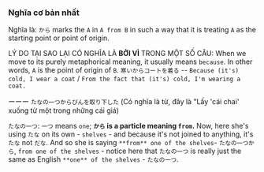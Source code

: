### Nghĩa cơ bản nhất
Nghĩa là:
`から` marks the `A` in `A from B` in such a way that it is treating `A` as the starting point or point of origin.

LÝ DO TẠI SAO LẠI CÓ NGHĨA LÀ **BỞI VÌ** TRONG MỘT SỐ CÂU: When we move to its purely metaphorical meaning, it usually means `because`. In other words, `A` is the point of origin of `B`. `寒いからコートを着る` -- `Because (it's) cold, I wear a coat` / `From the fact that (it's) cold, I'm wearing a coat.`

ーーー
`たなの一つからびんを取り下した` (Có nghĩa là từ, đây là "Lấy 'cái chai' xuống từ một trong những cái giá)

`たなの一つ`: `一つ` means `one`; **`から` is a particle meaning `from`.** Now, here she's using `たな` on its own - `shelves` - and because it's not joined to anything, it's `たな` not `だな`. And so she is saying `**from** one of the shelves`- `たなの一つから`, `from one of the shelves` - notice here that `たなの一つ` is really just the same as English `**one** of the shelves` - `たなの一つ`.